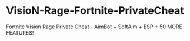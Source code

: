# VisioN-Rage-Fortnite-PrivateCheat
Fortnite Vision Rage Private Cheat - AimBot + SoftAim + ESP + 50 MORE FEATURES!
